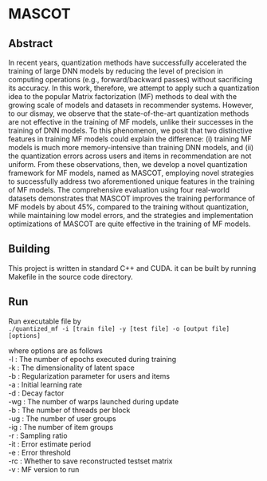 # MASCOT
## Abstract
In recent years, quantization methods have successfully accelerated the training of large DNN models by reducing the level of precision in computing operations (e.g., forward/backward passes) without sacrificing its accuracy. In this work, therefore, we attempt to apply such a quantization idea to the popular Matrix factorization (MF) methods to deal with  the growing scale of models and datasets in recommender systems. However, to our dismay, we observe that the state-of-the-art quantization methods are not effective in the training of MF models, unlike their successes in the training of DNN models. To this phenomenon, we posit that two 
distinctive features in training MF models could explain the difference: (i) training MF models is much more memory-intensive than training DNN models, and (ii) the quantization errors across users and items in recommendation are not uniform. From these observations, then, we develop a novel quantization framework for MF models, named as MASCOT, employing novel strategies to successfully address two aforementioned unique features in the training of MF models. The comprehensive evaluation using four real-world datasets demonstrates that MASCOT improves the training performance of MF models by about 45%, compared to the training without quantization, while maintaining low model errors, and the strategies and implementation optimizations of MASCOT are quite effective in the training of MF models.

## Building
This project is written in standard C++ and CUDA. it can be built by running Makefile in the source code directory.

## Run
Run executable file by  
```./quantized_mf -i [train file] -y [test file] -o [output file] [options]```  


where options are as follows    
-l  : The number of epochs executed during training  
-k  : The dimensionality of latent space  
-b  : Regularization parameter for users and items  
-a  : Initial learning rate  
-d  : Decay factor  
-wg : The number of warps launched during update  
-b  : The number of threads per block  
-ug : The number of user groups  
-ig : The number of item groups  
-r  : Sampling ratio  
-it : Error estimate period  
-e  : Error threshold  
-rc : Whether to save reconstructed testset matrix  
-v  : MF version to run  





